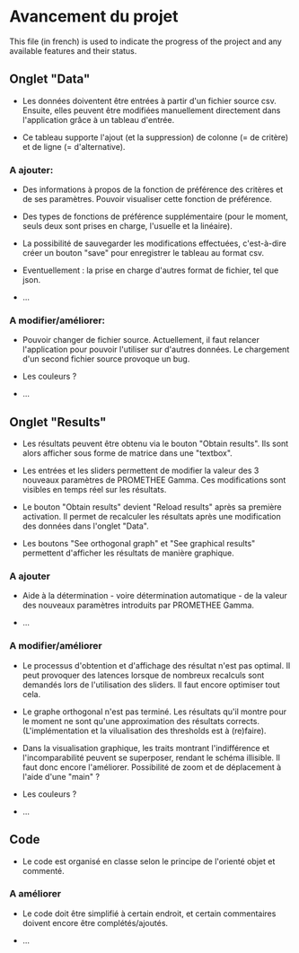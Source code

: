 # Avancement du projet

This file (in french) is used to indicate the progress of the project and any available features and their status. <br />


## Onglet "Data"

- Les données doiventent être entrées à partir d'un fichier source csv. Ensuite, elles peuvent être modifiées manuellement directement dans l'application grâce à un tableau d'entrée. <br />

- Ce tableau supporte l'ajout (et la suppression) de colonne (= de critère) et de ligne (= d'alternative). <br/>

### A ajouter:

- Des informations à propos de la fonction de préférence des critères et de ses paramètres. Pouvoir visualiser cette fonction de préférence. <br/>

- Des types de fonctions de préférence supplémentaire (pour le moment, seuls deux sont prises en charge, l'usuelle et la linéaire). <br/>

- La possibilité de sauvegarder les modifications effectuées, c'est-à-dire créer un bouton "save" pour enregistrer le tableau au format csv. <br/>

- Eventuellement : la prise en charge d'autres format de fichier, tel que json. <br/>

- ... <br/>

### A modifier/améliorer:

- Pouvoir changer de fichier source. Actuellement, il faut relancer l'application pour pouvoir l'utiliser sur d'autres données. Le chargement d'un second fichier source provoque un bug. <br/>

- Les couleurs ? <br/>

- ... <br/>


## Onglet "Results"

- Les résultats peuvent être obtenu via le bouton "Obtain results". Ils sont alors afficher sous forme de matrice dans une "textbox". <br/>

- Les entrées et les sliders permettent de modifier la valeur des 3 nouveaux paramètres de PROMETHEE Gamma. Ces modifications sont visibles en temps réel sur les résultats. <br/>

- Le bouton "Obtain results" devient "Reload results" après sa première activation. Il permet de recalculer les résultats après une modification des données dans l'onglet "Data". <br/>

- Les boutons "See orthogonal graph" et "See graphical results" permettent d'afficher les résultats de manière graphique. <br/>

### A ajouter

- Aide à la détermination - voire détermination automatique - de la valeur des nouveaux paramètres introduits par PROMETHEE Gamma.

- ... <br/>

### A modifier/améliorer

- Le processus d'obtention et d'affichage des résultat n'est pas optimal. Il peut provoquer des latences lorsque de nombreux recalculs sont demandés lors de l'utilisation des sliders. Il faut encore optimiser tout cela. <br/>

- Le graphe orthogonal n'est pas terminé. Les résultats qu'il montre pour le moment ne sont qu'une approximation des résultats corrects. (L'implémentation et la vilualisation des thresholds est à (re)faire). <br/>

- Dans la visualisation graphique, les traits montrant l'indifférence et l'incomparabilité peuvent se superposer, rendant le schéma illisible. Il faut donc encore l'améliorer. Possibilité de zoom et de déplacement à l'aide d'une "main" ? <br/>

- Les couleurs ? <br/>

- ... <br/>


## Code

- Le code est organisé en classe selon le principe de l'orienté objet et commenté.

### A améliorer

- Le code doit être simplifié à certain endroit, et certain commentaires doivent encore être complétés/ajoutés.

- ...